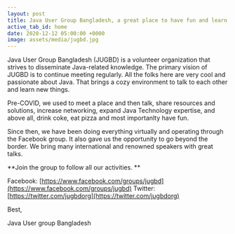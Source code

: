 ```yaml
---
layout: post
title: Java User Group Bangladesh, a great place to have fun and learn java
active_tab_id: home
date: 2020-12-12 05:00:00 +0000
image: assets/media/jugbd.jpg
---
```


Java User Group Bangladesh (JUGBD) is a volunteer organization that strives to disseminate Java-related knowledge. The primary vision of JUGBD is to continue meeting regularly. All the folks here are very cool and passionate about Java. That brings a cozy environment to talk to each other and learn new things.

Pre-COVID, we used to meet a place and then talk, share resources and solutions, increase networking, expand Java Technology expertise, and above all, drink coke, eat pizza and most importanlty have fun. 

Since then, we have been doing everything virtually and operating through the Facebook group. It also gave us the opportunity to go beyond the border. We bring 
many international and renowned speakers with great talks. 

**Join the group to follow all our activities.
**

Facebook: [https://www.facebook.com/groups/jugbd](https://www.facebook.com/groups/jugbd)
Twitter: [https://twitter.com/jugbdorg](https://twitter.com/jugbdorg)

Best,

Java User group Bangladesh
